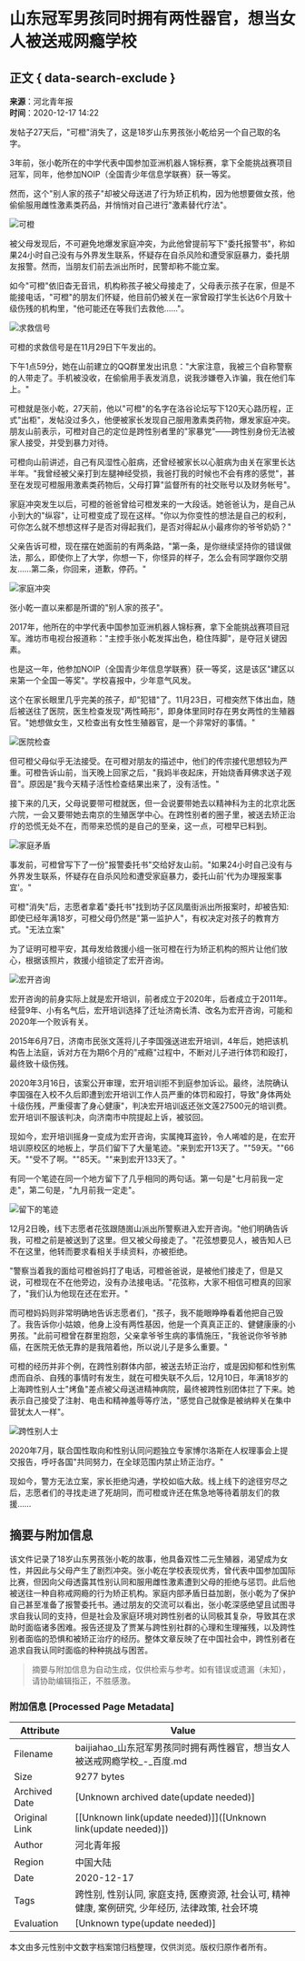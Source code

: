 # 山东冠军男孩同时拥有两性器官，想当女人被送戒网瘾学校

## 正文 { data-search-exclude }


**来源**：河北青年报  
**时间**：2020-12-17 14:22

发帖子27天后，"可橙"消失了，这是18岁山东男孩张小乾给另一个自己取的名字。

3年前，张小乾所在的中学代表中国参加亚洲机器人锦标赛，拿下全能挑战赛项目冠军，同年，他参加NOIP（全国青少年信息学联赛）获一等奖。

然而，这个"别人家的孩子"却被父母送进了行为矫正机构，因为他想要做女孩，他偷偷服用雌性激素类药品，并悄悄对自己进行"激素替代疗法"。

![可橙](https://pics2.baidu.com/feed/9d82d158ccbf6c81aa4b4178d481713232fa406c.jpeg@f_auto?token=911ab73a3f79c2c93915c9476bfb1efa&s=E6723EC712D80FDC1D59E507030000C5)

被父母发现后，不可避免地爆发家庭冲突，为此他曾提前写下"委托报警书"，称如果24小时自己没有与外界发生联系，怀疑存在自杀风险和遭受家庭暴力，委托朋友报警。然而，当朋友们前去派出所时，民警却称不能立案。

如今"可橙"依旧杳无音讯，机构称孩子被父母接走了，父母表示孩子在家，但是不能接电话，"可橙"的朋友们怀疑，他目前仍被关在一家曾殴打学生长达6个月致十级伤残的机构里，"他可能还在等我们去救他……"。

![求救信号](https://pics4.baidu.com/feed/279759ee3d6d55fbcac7d7ac049d8f4d21a4dd7a.jpeg@f_auto?token=ed8e69a0900264e12d0b067426acfc90&s=6592EC32054A49491E5C20DB000080B3)

可橙的求救信号是在11月29日下午发出的。

下午1点59分，她在山前建立的QQ群里发出讯息："大家注意，我被三个自称警察的人带走了。手机被没收，在偷偷用手表发消息，说我涉嫌卷入诈骗，我在他们车上。"

可橙就是张小乾，27天前，他以"可橙"的名字在洛谷论坛写下120天心路历程，正式"出柜"，发帖没过多久，他便被家长发现自己服用激素类药物，爆发家庭冲突。朋友山前表示，可橙对自己的定位是跨性别者里的"家暴党"——跨性别身份无法被家人接受，并受到暴力对待。

可橙向山前讲述，自己有风湿性心脏病，还曾经被家长以心脏病为由关在家里长达半年。"我曾经被父亲打到左腿神经受损，我爸打我的时候也不会有疼的感觉"，甚至在发现可橙服用激素类药物后，父母打算"监督所有的社交账号以及财务帐号"。

家庭冲突发生以后，可橙的爸爸曾给可橙发来的一大段话。她爸爸认为，是自己从小到大的"纵容"，让可橙变成了现在这样。"你以为你变性的想法是自己的权利，可你怎么就不想想这样子是否对得起我们，是否对得起从小最疼你的爷爷奶奶？"

父亲告诉可橙，现在摆在她面前的有两条路，"第一条，是你继续坚持你的错误做法，那么，即使你上了大学，你想一下，你怪异的样子，怎么会有同学跟你交朋友……第二条，你回来，道歉，停药。"

![家庭冲突](https://pics3.baidu.com/feed/a044ad345982b2b7376a6d1356120be874099bb3.jpeg@f_auto?token=99925cce13f982159c4b840ef5c33e1f&s=1EAA7423C1EEC4EB4E7500DE0100C0B1)

张小乾一直以来都是所谓的"别人家的孩子"。

2017年，他所在的中学代表中国参加亚洲机器人锦标赛，拿下全能挑战赛项目冠军。潍坊市电视台报道称："主控手张小乾发挥出色，稳住阵脚"，是夺冠关键因素。

也是这一年，他参加NOIP（全国青少年信息学联赛）获一等奖，这是该区"建区以来第一个全国一等奖"。学校喜报中，少年意气风发。

这个在家长眼里几乎完美的孩子，却"犯错"了。11月23日，可橙突然下体出血，随后被送往了医院，医生检查发现"两性畸形"，即身体里同时存在男女两性的生殖器官。"她想做女生，又检查出有女性生殖器官，是一个非常好的事情。"

![医院检查](https://pics5.baidu.com/feed/8cb1cb1349540923391ac323fae7110eb2de4947.jpeg@f_auto?token=91b2dedb23e7d2018c7dc5aa06b52bb5&s=03105B221685BAAE5A6D10CF0000D0E0)

但可橙父母似乎无法接受。在可橙对朋友的描述中，他们的传宗接代思想较为严重。可橙告诉山前，当天晚上回家之后，"我妈半夜起床，开始烧香拜佛求送子观音"。原因是"我今天精子活性检查结果出来了，没有活性。"

接下来的几天，父母说要带可橙就医，但一会说要带她去以精神科为主的北京北医六院，一会又要带她去南京的生殖医学中心。在跨性别者的圈子里，被送去矫正治疗的恐慌无处不在，而带来恐慌的是自己的至亲，这一点，可橙早已料到。

![家庭矛盾](https://pics7.baidu.com/feed/267f9e2f07082838556a4e65d02669064d08f1a7.jpeg@f_auto?token=e595486cdd01223cbf654cd9fd79bb89&s=049868325B5A74C89E7F5EDC010080B4)

事发前，可橙曾写下了一份"报警委托书"交给好友山前。"如果24小时自己没有与外界发生联系，怀疑存在自杀风险和遭受家庭暴力，委托山前'代为办理报案事宜'。"

可橙"消失"后，志愿者拿着"委托书"找到坊子区凤凰街派出所报案时，却被告知:即使已经年满18岁，可橙父母仍然是"第一监护人"，有权决定对孩子的教育方式。"无法立案"

为了证明可橙平安，其母发给救援小组一张可橙在行为矫正机构的照片让他们放心，根据该照片，救援小组锁定了宏开咨询。

![宏开咨询](https://pics5.baidu.com/feed/838ba61ea8d3fd1f5c13fa9759f1e51894ca5f4f.jpeg@f_auto?token=87a74c2c923c6bde28751e82d1ac8ace&s=BF3850858472058E430578000300E0D1)

宏开咨询的前身实际上就是宏开培训，前者成立于2020年，后者成立于2011年。经营9年、小有名气后，宏开培训选择了迁址济南长清、改名为宏开咨询，可能和2020年一个败诉有关。

2015年6月7日，济南市民张文莲将儿子李国强送进宏开培训，4年后，她把该机构告上法庭，诉对方在为期6个月的"戒瘾"过程中，不断对儿子进行体罚和殴打，最终致十级伤残。

2020年3月16日，该案公开审理，宏开培训拒不到庭参加诉讼。最终，法院确认李国强在入校不久后即遭到宏开培训工作人员严重的体罚和殴打，导致"身体两处十级伤残，严重侵害了身心健康"，判决宏开培训返还张文莲27500元的培训费。宏开培训不服该判决，向济南市中院提起上诉，被驳回。

现如今，宏开培训摇身一变成为宏开咨询，实属掩耳盗铃，令人唏嘘的是，在宏开培训原校区的地板上，学员们留下了大量笔迹。"来到宏开13天了。""59天。""66天。""受不了啊。""85天。""来到宏开133天了。"

有同一个笔迹在同一个地方留下了几乎相同的两句话。第一句是"七月前我一定走"，第二句是，"九月前我一定走"。

![留下的笔迹](https://pics0.baidu.com/feed/f31fbe096b63f624df7a6762effb2bff1b4ca3f7.jpeg@f_auto?token=d688d0096c663a585fc017b85240c14f&s=79121ED1085A03C848A46D1F0300E0C0)

12月2日晚，线下志愿者花弦跟随崮山派出所警察进入宏开咨询。"他们明确告诉我，可橙之前是被送到了这里。但又被父母接走了。"花弦想要见人，被告知人已不在这里，他转而要求看相关手续资料，亦被拒绝。

"警察当着我的面给可橙爸妈打了电话，可橙爸爸说，是被他们接走了，但是又说，可橙现在不在他旁边，没有办法接电话。"花弦称，大家不相信可橙真的回家了，"我们认为他现在还在宏开。"

而可橙妈妈则非常明确地告诉志愿者们，"孩子，我不能眼睁睁看着他把自己毁了。我告诉你小姑娘，他身上没有两性基因，他是一个真真正正的、健健康康的小男孩。"此前可橙曾在群里抱怨，父亲拿爷爷生病的事情施压，"我爸说你爷爷肺癌，在医院无依无靠的是我陪着他，所以说儿子是多么重要。"

可橙的经历并非个例，在跨性别群体内部，被送去矫正治疗，或是因抑郁和性别焦虑而自杀、自残的事情时有发生，就在可橙失联不久后，12月10日，年满18岁的上海跨性别人士"烤鱼"差点被父母送进精神病院，最终被跨性别团体拦了下来。她表示自己接受了注射、电击和精神羞辱等疗法，"感觉自己就像是被纳粹关在集中营犹太人一样"。

![跨性别人士](https://pics2.baidu.com/feed/279759ee3d6d55fb915ba8d70a9d8f4d22a4dded.jpeg@f_auto?token=c6bf63ed882fdde911333f493d378b4b&s=551041313E2D530D6CA874D60100C0E0)

2020年7月，联合国性取向和性别认同问题独立专家博尔洛斯在人权理事会上提交报告，呼吁各国"共同努力，在全球范围内禁止矫正治疗。"

现如今，警方无法立案，家长拒绝沟通，学校如临大敌。线上线下的途径穷尽之后，志愿者们的寻找走进了死胡同，而可橙或许还在焦急地等待着朋友们的救援……
<!-- tcd_original_link https://baijiahao.baidu.com/s?id=1686305404535079485&wfr=spider&for=pc -->


## 摘要与附加信息

<!-- tcd_abstract -->
该文件记录了18岁山东男孩张小乾的故事，他具备双性二元生殖器，渴望成为女性，并因此与父母产生了剧烈冲突。张小乾在学校表现优秀，曾代表中国参加国际比赛，但因向父母透露其性别认同和服用雌性激素遭到父母的拒绝与惩罚。此后他被送往一种自称戒网瘾的行为矫正机构。家庭内部矛盾日益加剧，张小乾为了保护自己甚至准备了报警委托书。通过朋友的交流可以看出，张小乾深感绝望且试图寻求自我认同的支持，但是社会及家庭环境对跨性别者的认同极其复杂，导致其在求助时面临诸多困难。报告还提及了贾某与跨性别社群的心理和生理摧残，以及跨性别者面临的恐惧和被矫正治疗的经历。整体文章反映了在中国社会中，跨性别者在追求自我认同时面临的种种挑战与困苦。
<!-- tcd_abstract_end -->

> 摘要与附加信息为自动生成，仅供检索与参考。如有错误或遗漏（未知），请协助编辑指正，不胜感激。

### 附加信息 [Processed Page Metadata]

| Attribute       | Value                                  |
|-----------------|----------------------------------------|
| Filename        | baijiahao_山东冠军男孩同时拥有两性器官，想当女人被送戒网瘾学校_-_百度.md                             |
| Size            | 9277 bytes                           |
| Archived Date   | [Unknown archived date(update needed)]                             |
| Original Link   | [[Unknown link(update needed)]]([Unknown link(update needed)])                       |
| Author          | 河北青年报                               |
| Region          | 中国大陆                               |
| Date            | 2020-12-17                                 |
| Tags            | 跨性别, 性别认同, 家庭支持, 医療资源, 社会认可, 精神健康, 案例研究, 少年经历, 法律政策, 社会环境                                 |
| Evaluation            | [Unknown type(update needed)]                                 |
<!-- tcd_table_end -->

本文由多元性别中文数字档案馆归档整理，仅供浏览。版权归原作者所有。
